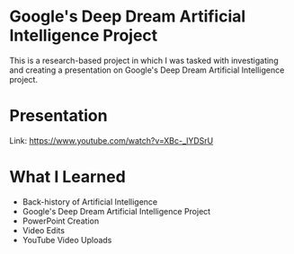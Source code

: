 # Google's Deep Dream Artificial Intelligence Project
This is a research-based project in which I was tasked with investigating and creating a presentation on Google's Deep Dream Artificial Intelligence project.


# Presentation
Link: https://www.youtube.com/watch?v=XBc-_lYDSrU


# What I Learned
* Back-history of Artificial Intelligence
* Google's Deep Dream Artificial Intelligence Project
* PowerPoint Creation
* Video Edits
* YouTube Video Uploads
